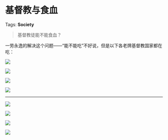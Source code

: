 # 基督教与食血

Tags: **Society**

> 基督教徒能不能食血？



一劳永逸的解决这个问题——“能不能吃”不好说，但是以下各老牌基督教国家都在吃：

![](https://pic4.zhimg.com/50/v2-ad459d44fa196436ef45446677b8b894_720w.jpg?source=1940ef5c)  


![](https://pic2.zhimg.com/50/v2-a2d838b52a1f37ca626eaf8ad7550767_720w.jpg?source=1940ef5c)  


![](https://pic1.zhimg.com/50/v2-3a4aad53b443404074a46888eda6583a_720w.jpg?source=1940ef5c)  


![](https://pic3.zhimg.com/50/v2-3fcb70de43e280986f1746df4ce107f1_720w.jpg?source=1940ef5c)  




---

  


![](https://pic3.zhimg.com/50/v2-d1e06cd837d38c8deb38b8bb2305ffe9_720w.jpg?source=1940ef5c)  


![](https://pica.zhimg.com/50/v2-b8b32374d70806c186f9801d6ad0fb76_720w.jpg?source=1940ef5c)  


![](https://pic4.zhimg.com/50/v2-c669fd196d27d983c4b1dc7ef669f023_720w.jpg?source=1940ef5c)  


![](https://pica.zhimg.com/50/v2-776f6c27b47561936ac09c7ba4446125_720w.jpg?source=1940ef5c)

